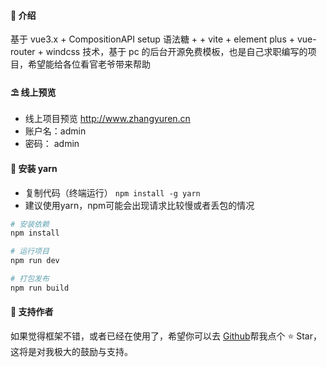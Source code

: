 #### 🌈 介绍

基于 vue3.x + CompositionAPI setup 语法糖 + + vite + element plus + vue-router + windcss  技术，基于 pc 的后台开源免费模板，也是自己求职编写的项目，希望能给各位看官老爷带来帮助

#### ⛱️ 线上预览

- 线上项目预览 <a href="http://www.zhangyuren.cn" target="_blank">http://www.zhangyuren.cn</a>
- 账户名：admin
- 密码： admin

#### 🚧 安装 yarn

- 复制代码（终端运行） `npm install -g yarn`
- 建议使用yarn，npm可能会出现请求比较慢或者丢包的情况

```bash
# 安装依赖
npm install

# 运行项目
npm run dev

# 打包发布
npm run build
```


#### 💌 支持作者

如果觉得框架不错，或者已经在使用了，希望你可以去 <a target="_blank" href="https://github.com/1314sb520/shop-from-zhang">Github</a>帮我点个 ⭐ Star，这将是对我极大的鼓励与支持。
